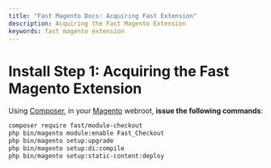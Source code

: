 ```yaml
---
title: "Fast Magento Docs: Acquiring Fast Extension"
description: Acquiring the Fast Magento Extension
keywords: fast magento extension
---
```


# Install Step 1: Acquiring the Fast Magento Extension

Using [Composer](https://getcomposer.org/), in your [Magento](https://github.com/fast-af/magento2) webroot, **issue the following commands**:

```bash
composer require fast/module-checkout
php bin/magento module:enable Fast_Checkout
php bin/magento setup:upgrade
php bin/magento setup:di:compile
php bin/magento setup:static-content:deploy
```
